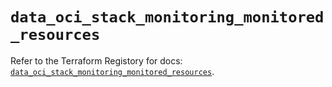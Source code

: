 # `data_oci_stack_monitoring_monitored_resources`

Refer to the Terraform Registory for docs: [`data_oci_stack_monitoring_monitored_resources`](https://registry.terraform.io/providers/oracle/oci/6.18.0/docs/data-sources/stack_monitoring_monitored_resources).
